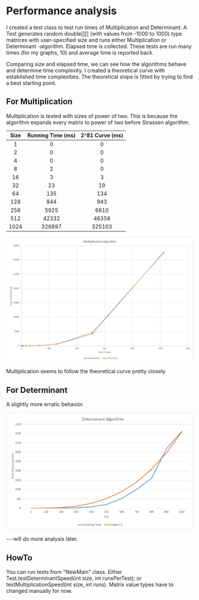 # Performance analysis

I created a test class to test run times of Multiplication and Determinant. A Test generates random double[][] (with values from
-1000 to 1000) type matrices with user-specified size and runs either Multiplication or Determinant -algorithm. 
Elapsed time is collected. These tests are run many times (for my graphs, 10) and average time is reported back.


Comparing size and elapsed time, we can see how the algorithms behave and determine time complexity. I created a theoretical curve
with established time complexities. The theoretical slope is fitted by trying to find a best starting point.

## For Multiplication

Multiplication is tested with sizes of power of two. This is because the algorithm expands every matrix to power of two before
Strassen algorithm.

| Size | Running Time (ms) | 2^81 Curve (ms) |
|:----:|:-----------------:|:---------------:|
|  1   | 0                 | 0               |
| 2    | 0                 | 0               |
| 4    | 0                 | 0               |
| 8    | 2                 | 0               |
| 16   | 3                 | 3               |
| 32   | 23                | 19              |
| 64   | 135               | 134             |
| 128  | 844               | 943             |
| 256  | 5925              | 6610            |
| 512  | 42332             | 46358           |
| 1024 | 326897            | 325103          |

![](https://github.com/tonitomaatti/MatrixCalc/blob/master/Documentation/Resources/MultiplicationTimeAnalysis1.png)

Multiplication seems to follow the theoretical curve pretty closely


## For Determinant

A slightly more erratic behavior. 

![](https://github.com/tonitomaatti/MatrixCalc/blob/master/Documentation/Resources/DeterminantTimeAnalysis.png)

---will do more analysis later.

## HowTo

You can run tests from "NewMain" class. Either Test.testDeterminantSpeed(int size, int runsPerTest); or 
testMultiplicationSpeed(int size, int runs). Matrix value types have to changed manually for now.

